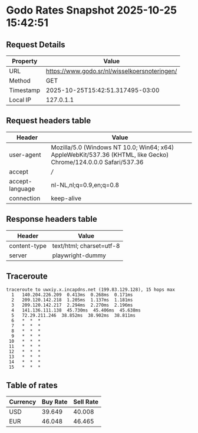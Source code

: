 # Godo Rates Snapshot 2025-10-25 15:42:51
## Request Details

| Property | Value |
|----------|-------|
| URL | https://www.godo.sr/nl/wisselkoersnoteringen/ |
| Method | GET |
| Timestamp | 2025-10-25T15:42:51.317495-03:00 |
| Local IP | 127.0.1.1 |
    
## Request headers table

| Header | Value |
|--------|-------|
| user-agent | Mozilla/5.0 (Windows NT 10.0; Win64; x64) AppleWebKit/537.36 (KHTML, like Gecko) Chrome/124.0.0.0 Safari/537.36 |
| accept | */* |
| accept-language | nl-NL,nl;q=0.9,en;q=0.8 |
| connection | keep-alive |

    
## Response headers table
| Header | Value |
|--------|-------|
| content-type | text/html; charset=utf-8 |
| server | playwright-dummy |

## Traceroute 

```
traceroute to uwxiy.x.incapdns.net (199.83.129.128), 15 hops max
  1   140.204.226.209  0.413ms  0.268ms  0.171ms 
  2   209.120.142.218  1.205ms  1.137ms  1.181ms 
  3   209.120.142.217  2.294ms  2.270ms  2.196ms 
  4   141.136.111.138  45.730ms  45.406ms  45.638ms 
  5   72.29.211.246  38.852ms  38.902ms  38.811ms 
  6   *  *  * 
  7   *  *  * 
  8   *  *  * 
  9   *  *  * 
 10   *  *  * 
 11   *  *  * 
 12   *  *  * 
 13   *  *  * 
 14   *  *  * 
 15   *  *  * 

```


## Table of rates

| Currency | Buy Rate | Sell Rate |
|----------|----------|-----------|
| USD | 39.649 | 40.008 |
| EUR | 46.048 | 46.465 |
